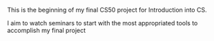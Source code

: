 This is the beginning of my final CS50 project for Introduction into CS.

I aim to watch seminars to start with the most appropriated tools to accomplish my final project
